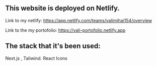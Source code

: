 ## This website is deployed on Netlify.

Link to my netlify: https://app.netlify.com/teams/valimihai154/overview

Link to the my portofolio: https://vali-portofolio.netlify.app


## The stack that it's been used:

Next.js , Taliwind. React Icons


